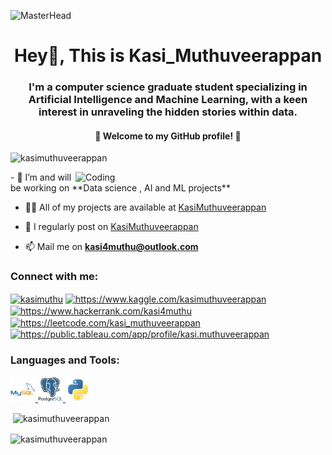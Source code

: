 ![MasterHead](https://github.com/KasiMuthuveerappan/8-week-SQL-challange/assets/142071405/b9c931e4-6b7b-4e3c-8311-340afa4eb0f7)
<h1 align="center">Hey👋, This is Kasi_Muthuveerappan</h1>
<h3 align="center">I'm a computer science graduate student specializing in Artificial Intelligence and Machine Learning, with a keen interest in unraveling the hidden stories within data.</h3>
<h4 align="center"> 🌟 Welcome to my GitHub profile! 🌟</h4>

<p align="left"> <img src="https://komarev.com/ghpvc/?username=kasimuthuveerappan&label=Profile%20views&color=0e75b6&style=flat" alt="kasimuthuveerappan" /> </p>

<img align="right" alt="Coding" width="400" src="https://media.licdn.com/dms/image/D4E12AQF7RKVvozyLtg/article-cover_image-shrink_600_2000/0/1665494659870?e=2147483647&v=beta&t=rn_4rvDOuUwWD7Qb0_wZczta12SlSO-5izcoSVahvsw">
- 🔭 I’m and will be working on **Data science , AI and ML projects**

- 👨‍💻 All of my projects are available at [KasiMuthuveerappan](https://github.com/KasiMuthuveerappan)

- 📝 I regularly post on [KasiMuthuveerappan](https://www.linkedin.com/in/kasimuthuveerappan)

- 📫 Mail me on **kasi4muthu@outlook.com**

<h3 align="left">Connect with me:</h3>
<p align="left">
<a href="https://linkedin.com/in/kasimuthu" target="blank"><img align="center" src="https://raw.githubusercontent.com/rahuldkjain/github-profile-readme-generator/master/src/images/icons/Social/linked-in-alt.svg" alt="kasimuthu" height="30" width="40" /></a>
<a href="https://kaggle.com/https://www.kaggle.com/kasimuthuveerappan" target="blank"><img align="center" src="https://raw.githubusercontent.com/rahuldkjain/github-profile-readme-generator/master/src/images/icons/Social/kaggle.svg" alt="https://www.kaggle.com/kasimuthuveerappan" height="30" width="40" /></a>
<a href="https://www.hackerrank.com/https://www.hackerrank.com/kasi4muthu" target="blank"><img align="center" src="https://raw.githubusercontent.com/rahuldkjain/github-profile-readme-generator/master/src/images/icons/Social/hackerrank.svg" alt="https://www.hackerrank.com/kasi4muthu" height="50" width="70" /></a>
<a href="https://www.leetcode.com/https://leetcode.com/kasi_muthuveerappan" target="blank"><img align="center" src="https://raw.githubusercontent.com/rahuldkjain/github-profile-readme-generator/master/src/images/icons/Social/leet-code.svg" alt="https://leetcode.com/kasi_muthuveerappan" height="30" width="40" /></a>
<a href="https://public.tableau.com/app/profile/kasi.muthuveerappan" target="blank"><img align="center" src="https://th.bing.com/th/id/R.863588a71e465cc3aa5d822c0feafea9?rik=MaLYxoUpnXH14Q&riu=http%3a%2f%2fwww.lib.washington.edu%2fdataservices%2fimages%2fTableau_Software_logo.png%2fimage&ehk=SikUlxN8Vy5hTdpsQWGXdXViPduw8csIv7euooUUzqM%3d&risl=&pid=ImgRaw&r=0" alt="https://public.tableau.com/app/profile/kasi.muthuveerappan" height="50" width="70" /></a>
</p>

<h3 align="left">Languages and Tools:</h3>

<p align="left"> <a href="https://www.mysql.com/" target="_blank" rel="noreferrer"> <img src="https://raw.githubusercontent.com/devicons/devicon/master/icons/mysql/mysql-original-wordmark.svg" alt="mysql" width="40" height="40"/> </a> <a href="https://www.postgresql.org" target="_blank" rel="noreferrer"> <img src="https://raw.githubusercontent.com/devicons/devicon/master/icons/postgresql/postgresql-original-wordmark.svg" alt="postgresql" width="40" height="40"/> </a> <a href="https://www.python.org" target="_blank" rel="noreferrer"> <img src="https://raw.githubusercontent.com/devicons/devicon/master/icons/python/python-original.svg" alt="python" width="40" height="40"/> </a> </p>

<p>&nbsp;<img align="center" src="https://github-readme-stats.vercel.app/api?username=kasimuthuveerappan&show_icons=true&locale=en" alt="kasimuthuveerappan" /></p>

<p><img align="center" src="https://github-readme-streak-stats.herokuapp.com/?user=kasimuthuveerappan&" alt="kasimuthuveerappan" /></p>
